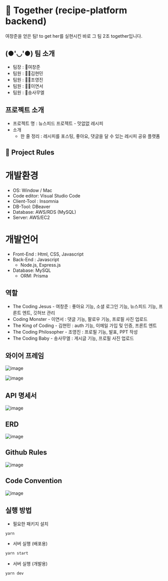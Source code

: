 # 🍦 Together (recipe-platform backend)

여창준을 얻은 팀! to get her를 실현시킨 바로 그 팀 2조 together입니다.

## (●'◡'●) 팀 소개
- 팀장 : 🤴여창준
- 팀원 : 👨‍🎓김현민
- 팀원 : 👨‍🎓조영진
- 팀원 : 👩‍🎓이연서
- 팀원 : 👶송사무엘

## 프로젝트 소개
 - 프로젝트 명 : 뉴스피드 프로젝트 - 맛없없 레시피
 - 소개
    - 한 줄 정리 : 레시피를 포스팅, 좋아요, 댓글을 달 수 있는 레시피 공유 플랫폼

## 🚦 Project Rules

 # 개발환경
 - OS: Window / Mac
 - Code editor: Visual Studio Code
 - Client-Tool : Insomnia
 - DB-Tool: DBeaver
 - Database: AWS/RDS (MySQL)
 - Server: AWS/EC2

 # 개발언어
 - Front-End : Html, CSS, Javascript
 - Back-End : Javascript
    - Node.js, Express.js
 - Database: MySQL
    - ORM: Prisma
 
## 역할
- The Coding Jesus        - 여창준 : 좋아요 기능, 소셜 로그인 기능, 뉴스피드 기능, 프론트 엔트, 깃허브 관리
- Coding Monster          - 이연서 : 댓글 기능, 팔로우 기능, 프로필 사진 업로드
- The King of Coding      - 김현민 : auth 기능, 이메일 가입 및 인증, 프론트 엔트
- The Coding Philosopher  - 조영진 : 프로필 기능, 발표, PPT 작성
- The Coding Baby         - 송사무엘 : 게시글 기능, 프로필 사진 업로드 


## 와이어 프레임 
![image](https://github.com/lunaradio24/recipe-platform/assets/167057062/bff6eb84-c42b-4845-a6f1-0465b10d54fe)

![image](https://github.com/lunaradio24/recipe-platform/assets/167057062/d6789828-d051-4367-a151-edc79f2e5e30)


## API 명세서

![image](https://github.com/lunaradio24/recipe-platform/assets/167057062/7801998b-17c7-47f7-a3b6-304f55928399)


## ERD

![image](https://github.com/lunaradio24/recipe-platform/assets/167057062/bd4598f9-4294-4c09-8364-c5bf9d0b912e)

## Github Rules

![image](https://github.com/lunaradio24/recipe-platform/assets/167057062/9443f8cf-c0a4-4d7e-be90-608b1dd5cb0d)

## Code Convention

![image](https://github.com/lunaradio24/recipe-platform/assets/167057062/a6e683d2-06c5-4f66-86d4-c50ea22b566e)


## 실행 방법

- 필요한 패키지 설치

```sh
yarn
```

- 서버 실행 (배포용)

```sh
yarn start
```

- 서버 실행 (개발용)

```sh
yarn dev
```

